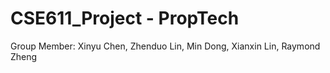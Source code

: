 # CSE611_Project - PropTech
Group Member: Xinyu Chen, Zhenduo Lin, Min Dong, Xianxin Lin, Raymond Zheng